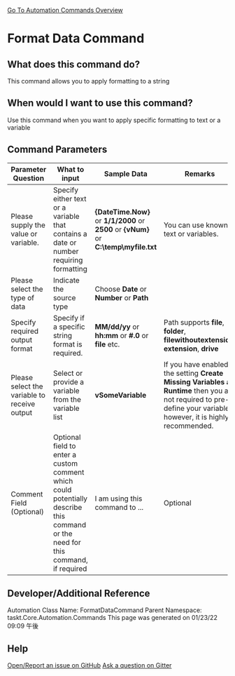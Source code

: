 <!--TITLE: Format Data Command -->
<!-- SUBTITLE: a command in the Data Commands group. -->
[Go To Automation Commands Overview](/automation-commands.md)


# Format Data Command


## What does this command do?
This command allows you to apply formatting to a string


## When would I want to use this command?
Use this command when you want to apply specific formatting to text or a variable


## Command Parameters
| Parameter Question   	| What to input  	|  Sample Data 	| Remarks  	|
| ---                    | ---               | ---           | ---       |
|Please supply the value or variable.|Specify either text or a variable that contains a date or number requiring formatting|**{DateTime.Now}** or **1/1/2000** or **2500** or **{vNum}** or **C:\temp\myfile.txt**|You can use known text or variables.|
|Please select the type of data|Indicate the source type|Choose **Date** or **Number** or **Path**||
|Specify required output format|Specify if a specific string format is required.|**MM/dd/yy** or **hh:mm** or **#.0** or **file** etc.|Path supports **file**, **folder**, **filewithoutextension**, **extension**, **drive**|
|Please select the variable to receive output|Select or provide a variable from the variable list|**vSomeVariable**|If you have enabled the setting **Create Missing Variables at Runtime** then you are not required to pre-define your variables, however, it is highly recommended.|
|Comment Field (Optional)|Optional field to enter a custom comment which could potentially describe this command or the need for this command, if required|I am using this command to ...|Optional|












## Developer/Additional Reference
Automation Class Name: FormatDataCommand
Parent Namespace: taskt.Core.Automation.Commands
This page was generated on 01/23/22 09:09 午後


## Help
[Open/Report an issue on GitHub](https://github.com/saucepleez/taskt/issues/new)
[Ask a question on Gitter](https://gitter.im/taskt-rpa/Lobby)
